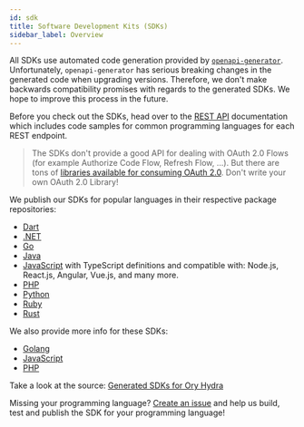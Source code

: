 ```yaml
---
id: sdk
title: Software Development Kits (SDKs)
sidebar_label: Overview
---
```


All SDKs use automated code generation provided by [`openapi-generator`](https://github.com/OpenAPITools/openapi-generator).
Unfortunately, `openapi-generator` has serious breaking changes in the generated code when upgrading versions. Therefore, we don't
make backwards compatibility promises with regards to the generated SDKs. We hope to improve this process in the future.

Before you check out the SDKs, head over to the [REST API](reference/api.mdx) documentation which includes code samples for common
programming languages for each REST endpoint.

> The SDKs don't provide a good API for dealing with OAuth 2.0 Flows (for example Authorize Code Flow, Refresh Flow, ...). But
> there are tons of [libraries available for consuming OAuth 2.0](https://oauth.net/code/). Don't write your own OAuth 2.0
> Library!

We publish our SDKs for popular languages in their respective package repositories:

- [Dart](https://pub.dev/packages/ory_hydra_client)
- [.NET](https://www.nuget.org/packages/Ory.Hydra.Client/)
- [Go](https://github.com/ory/hydra-client-go)
- [Java](https://search.maven.org/artifact/sh.ory.hydra/hydra-client)
- [JavaScript](https://www.npmjs.com/package/@ory/hydra-client) with TypeScript definitions and compatible with: Node.js,
  React.js, Angular, Vue.js, and many more.
- [PHP](https://packagist.org/packages/ory/hydra-client)
- [Python](https://pypi.org/project/ory-hydra-client/)
- [Ruby](https://rubygems.org/gems/ory-hydra-client)
- [Rust](https://crates.io/crates/ory-hydra-client)

We also provide more info for these SDKs:

- [Golang](sdk/go.mdx)
- [JavaScript](sdk/js.mdx)
- [PHP](sdk/php.mdx)

Take a look at the source: [Generated SDKs for Ory Hydra](https://github.com/ory/sdk/tree/master/clients/hydra/)

Missing your programming language? [Create an issue](https://github.com/ory/hydra/issues) and help us build, test and publish the
SDK for your programming language!
